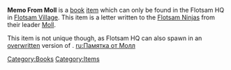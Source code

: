 **Memo From Moll** is a [book](Lore_Books.md "wikilink")
[item](Items.md "wikilink") which can only be found in the Flotsam HQ in
[Flotsam Village](Flotsam_Village.md "wikilink"). This item is a letter
written to the [Flotsam Ninjas](03%20-%20Projects%20&%20Wikis/Kenshi/Kenshi%20Wiki/Kenshi%20Wiki%20Template/Flotsam_Ninjas.md "wikilink") from their
leader [Moll](Moll.md "wikilink").

This item is not unique though, as Flotsam HQ can also spawn in an
[overwritten](Town_Overrides.md "wikilink") version of [](Blister_Hill.md). [ru:Памятка от
Молл](ru:Памятка_от_Молл "wikilink")

[Category:Books](Category:Books "wikilink")
[Category:Items](Category:Items "wikilink")